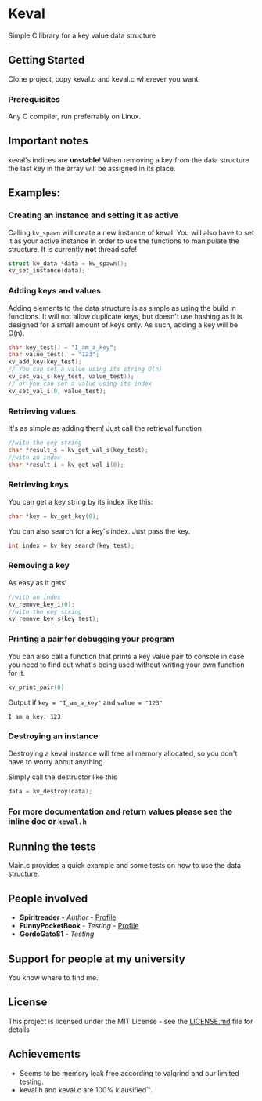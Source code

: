 # Keval

Simple C library for a key value data structure

## Getting Started

Clone project, copy keval.c and keval.c wherever you want.

### Prerequisites

Any C compiler, run preferrably on Linux.

## Important notes

keval's indices are **unstable**! When removing a key from the data structure the last key in the array will be assigned in its place.

## Examples:

### Creating an instance and setting it as active

Calling `kv_spawn` will create a new instance of keval.
You will also have to set it as your active instance in order to use the functions to manipulate the structure. It is currently **not** thread safe!

```C
struct kv_data *data = kv_spawn();
kv_set_instance(data);
```

### Adding keys and values

Adding elements to the data structure is as simple as using the build in functions. It will not allow duplicate keys, but doesn't use hashing as it is designed for a small amount of keys only. As such, adding a key will be O(n).

```C
char key_test[] = "I_am_a_key";
char value_test[] = "123";
kv_add_key(key_test);
// You can set a value using its string O(n)
kv_set_val_s(key_test, value_test));
// or you can set a value using its index
kv_set_val_i(0, value_test);
```

### Retrieving values

It's as simple as adding them! Just call the retrieval function

```C
//with the key string
char *result_s = kv_get_val_s(key_test);
//with an index
char *result_i = kv_get_val_i(0);
```

### Retrieving keys

You can get a key string by its index like this:

```C
char *key = kv_get_key(0);
```

You can also search for a key's index. Just pass the key.
```C
int index = kv_key_search(key_test);
```


### Removing a key

As easy as it gets!

```C
//with an index
kv_remove_key_i(0);
//with the key string
kv_remove_key_s(key_test);
```

### Printing a pair for debugging your program

You can also call a function that prints a key value pair to console in case you need to find out what's being used without writing your own function for it.

```C
kv_print_pair(0)
```

Output if `key = "I_am_a_key"` and `value = "123"`
```
I_am_a_key: 123
```

### Destroying an instance

Destroying a keval instance will free all memory allocated, so you don't have to worry about anything.

Simply call the destructor like this

```C
data = kv_destroy(data);
```


### For more documentation and return values please see the inline doc or `keval.h`

## Running the tests

Main.c provides a quick example and some tests on how to use the data structure.

## People involved

* **Spiritreader** - *Author* - [Profile](https://github.com/Spiritreader)
* **FunnyPocketBook** - *Testing* - [Profile](https://github.com/FunnyPocketBook)
* **GordoGato81** - *Testing*

## Support for people at my university

You know where to find me.

## License

This project is licensed under the MIT License - see the [LICENSE.md](LICENSE.md) file for details

## Achievements

* Seems to be memory leak free according to valgrind and our limited testing.
* keval.h and keval.c are 100% klausified™.
